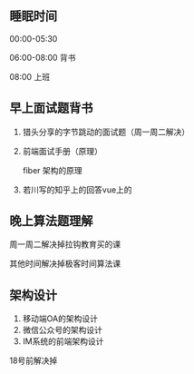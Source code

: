 ## 睡眠时间

  00:00-05:30

  06:00-08:00 背书

  08:00 上班

## 早上面试题背书

1. 猎头分享的字节跳动的面试题（周一周二解决）
2. 前端面试手册（原理）

    fiber 架构的原理

3. 若川写的知乎上的回答vue上的

## 晚上算法题理解

周一周二解决掉拉钩教育买的课

其他时间解决掉极客时间算法课

## 架构设计

1. 移动端OA的架构设计
2. 微信公众号的架构设计
3. IM系统的前端架构设计

18号前解决掉
